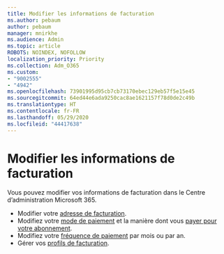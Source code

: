 ```yaml
---
title: Modifier les informations de facturation
ms.author: pebaum
author: pebaum
manager: mnirkhe
ms.audience: Admin
ms.topic: article
ROBOTS: NOINDEX, NOFOLLOW
localization_priority: Priority
ms.collection: Adm_O365
ms.custom:
- "9002555"
- "4942"
ms.openlocfilehash: 73901995d95cb7cb73170ebec129eb57f5e15e45
ms.sourcegitcommit: 64ed44e6ada9250cac8ae1621157f78d0de2c49b
ms.translationtype: HT
ms.contentlocale: fr-FR
ms.lasthandoff: 05/29/2020
ms.locfileid: "44417638"
---
```

# <a name="change-billing-information"></a>Modifier les informations de facturation

Vous pouvez modifier vos informations de facturation dans le Centre d’administration Microsoft 365. 

- Modifier votre [adresse de facturation](https://docs.microsoft.com/microsoft-365/commerce/billing-and-payments/change-your-billing-addresses).
- Modifiez votre [mode de paiement](https://docs.microsoft.com/microsoft-365/commerce/billing-and-payments/manage-payment-methods) et la manière dont vous [payer pour votre abonnement](https://docs.microsoft.com/microsoft-365/commerce/billing-and-payments/pay-for-your-subscription).
- Modifiez votre [fréquence de paiement](https://docs.microsoft.com/microsoft-365/commerce/billing-and-payments/change-payment-frequency) par mois ou par an.
- Gérer vos [profils de facturation](https://docs.microsoft.com/microsoft-365/commerce/billing-and-payments/manage-billing-profiles).
